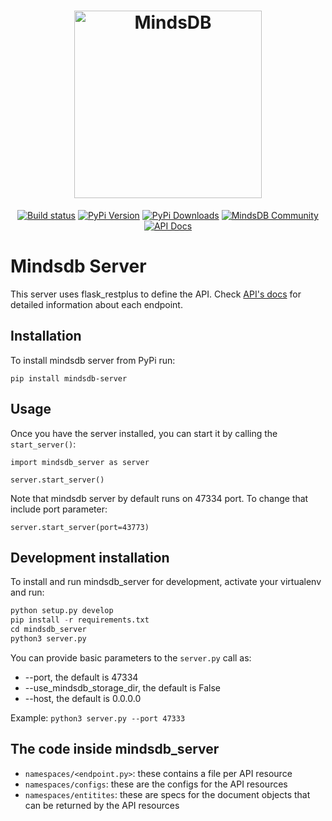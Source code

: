<h1 align="center">
	<img width="300" src="https://github.com/mindsdb/mindsdb/blob/master/assets/MindsDBColorPurp@3x.png?raw=true" alt="MindsDB"> 
	<br>
	
</h1>

<p align="center">
    <a href="https://travis-ci.org/mindsdb/mindsdb_server"><img src="https://travis-ci.org/mindsdb/mindsdb_server.svg?branch=master" alt="Build status"></a>
   <a href="https://pypi.org/project/lightwood/"><img src="https://badge.fury.io/py/mindsdb-server.svg" alt="PyPi Version"></a>
  <a href="https://pypi.org/project/MindsDB/"><img src="https://img.shields.io/pypi/dm/mindsdb-server" alt="PyPi Downloads"></a>
  <a href="https://community.mindsdb.com/"><img src="https://img.shields.io/discourse/posts?server=https%3A%2F%2Fcommunity.mindsdb.com%2F" alt="MindsDB Community"></a>
  <a href="https://apidocs.mindsdb.com/?version=latest"><img src="https://img.shields.io/badge/API-Documentation-green" alt="API Docs"></a>
</p>

# Mindsdb Server

This server uses flask_restplus to define the API. Check [API's docs](https://apidocs.mindsdb.com/?version=latest) for detailed information about each endpoint.

## Installation

To install mindsdb server from PyPi run:
```
pip install mindsdb-server
```

## Usage
Once you have the server installed, you can start it by calling the `start_server()`:
```
import mindsdb_server as server

server.start_server()
```
Note that mindsdb server by default runs on 47334 port. To change that include port parameter:
```
server.start_server(port=43773)
```

## Development installation

To install and run mindsdb_server for development, activate your virtualenv and run:

```python
python setup.py develop
pip install -r requirements.txt
cd mindsdb_server
python3 server.py
```
You can provide basic parameters to the `server.py` call as:
* --port, the default is 47334
* --use_mindsdb_storage_dir, the default is False
* --host, the default is 0.0.0.0

Example: `python3 server.py --port 47333`

## The code inside mindsdb_server

 * ```namespaces/<endpoint.py>```: these contains a file per API resource 
 * ```namespaces/configs```: these are the configs for the API resources
 * ```namespaces/entitites```: these are specs for the document objects that can be returned by the API resources
 

